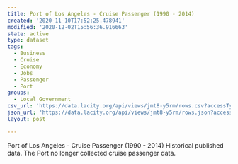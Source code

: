 ```yaml
---
title: Port of Los Angeles - Cruise Passenger (1990 - 2014)
created: '2020-11-10T17:52:25.478941'
modified: '2020-12-02T15:56:36.916663'
state: active
type: dataset
tags:
  - Business
  - Cruise
  - Economy
  - Jobs
  - Passenger
  - Port
groups:
  - Local Government
csv_url: 'https://data.lacity.org/api/views/jmt8-y5rm/rows.csv?accessType=DOWNLOAD'
json_url: 'https://data.lacity.org/api/views/jmt8-y5rm/rows.json?accessType=DOWNLOAD'
layout: post

---
```

Port of Los Angeles - Cruise Passenger (1990 - 2014)
Historical published data.  The Port no longer collected cruise passenger data.
